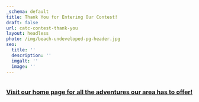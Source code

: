 ```yaml
---
_schema: default
title: Thank You for Entering Our Contest!
draft: false
url: catc-contest-thank-you
layout: headless
photo: /img/beach-undeveloped-pg-header.jpg
seo:
  title: ''
  description: ''
  imgalt: ''
  image: ''
---
```

<p class="text-center"><img alt="" src="/img/thankyou-graphic-text-red.jpg" /></p>

<h3 class="text-center"><a href="/">Visit our home page for all the adventures our area has to offer!</a></h3>